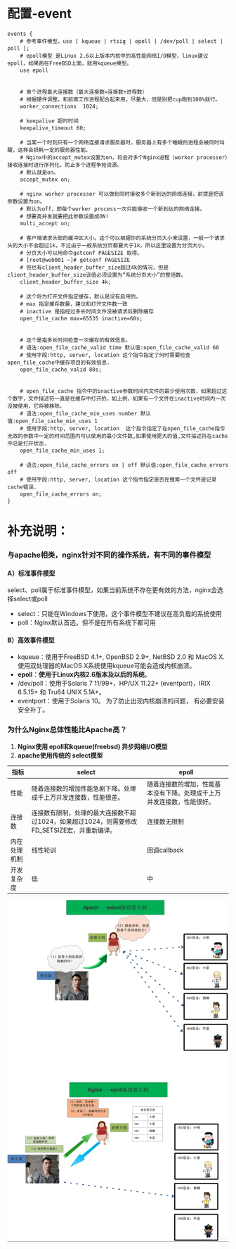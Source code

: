 # 配置-event

```nginx
events {
    # 参考事件模型，use [ kqueue | rtsig | epoll | /dev/poll | select | poll ]; 
    # epoll模型 是Linux 2.6以上版本内核中的高性能网络I/O模型，linux建议epoll，如果跑在FreeBSD上面，就用kqueue模型。
    use epoll
    
    
    # 单个进程最大连接数（最大连接数=连接数+进程数）
    # 根据硬件调整，和前面工作进程配合起来用，尽量大，但是别把cup跑到100%就行。
    worker_connections  1024;
    
    # keepalive 超时时间
    keepalive_timeout 60;
    
    # 当某一个时刻只有一个网络连接请求服务器时，服务器上有多个睡眠的进程会被同时叫醒，这样会损耗一定的服务器性能。
    # Nginx中的accept_mutex设置为on，将会对多个Nginx进程（worker processer）接收连接时进行序列化，防止多个进程争抢资源。
    # 默认就是on。
    accept_mutex on;
    
    # nginx worker processer 可以做到同时接收多个新到达的网络连接，前提是把该参数设置为on。
    # 默认为off，即每个worker process一次只能接收一个新到达的网络连接。
    # 想要高并发就要把此参数设置成ON!
    multi_accept on;
    
    # 客户端请求头部的缓冲区大小。这个可以根据你的系统分页大小来设置，一般一个请求头的大小不会超过1k，不过由于一般系统分页都要大于1k，所以这里设置为分页大小。
    # 分页大小可以用命令getconf PAGESIZE 取得。
    # [root@web001 ~]# getconf PAGESIZE
    # 但也有client_header_buffer_size超过4k的情况，但是client_header_buffer_size该值必须设置为“系统分页大小”的整倍数。
    client_header_buffer_size 4k;
    
    # 这个将为打开文件指定缓存，默认是没有启用的。
    # max 指定缓存数量，建议和打开文件数一致
    # inactive 是指经过多长时间文件没被请求后删除缓存
    open_file_cache max=65535 inactive=60s;
    
    
    # 这个是指多长时间检查一次缓存的有效信息。
    # 语法:open_file_cache_valid time 默认值:open_file_cache_valid 60 
    # 使用字段:http, server, location 这个指令指定了何时需要检查open_file_cache中缓存项目的有效信息.
    open_file_cache_valid 80s;
    
    
    # open_file_cache 指令中的inactive参数时间内文件的最少使用次数，如果超过这个数字，文件描述符一直是在缓存中打开的，如上例，如果有一个文件在inactive时间内一次没被使用，它将被移除。
    # 语法:open_file_cache_min_uses number 默认值:open_file_cache_min_uses 1 
    # 使用字段:http, server, location  这个指令指定了在open_file_cache指令无效的参数中一定的时间范围内可以使用的最小文件数,如果使用更大的值,文件描述符在cache中总是打开状态.
    open_file_cache_min_uses 1;
    
    # 语法:open_file_cache_errors on | off 默认值:open_file_cache_errors off 
    # 使用字段:http, server, location 这个指令指定是否在搜索一个文件是记录cache错误.
    open_file_cache_errors on;
}

```

# 补充说明：
### 与apache相类，nginx针对不同的操作系统，有不同的事件模型
#### A）标准事件模型

select、poll属于标准事件模型，如果当前系统不存在更有效的方法，nginx会选择select或poll
- select：只能在Windows下使用，这个事件模型不建议在高负载的系统使用
- poll：Nginx默认首选，但不是在所有系统下都可用

#### B）高效事件模型
- kqueue：使用于FreeBSD 4.1+, OpenBSD 2.9+, NetBSD 2.0 和 MacOS X.使用双处理器的MacOS X系统使用kqueue可能会造成内核崩溃。
- **epoll**：**使用于Linux内核2.6版本及以后的系统**。
- /dev/poll：使用于Solaris 7 11/99+，HP/UX 11.22+ (eventport)，IRIX 6.5.15+ 和 Tru64 UNIX 5.1A+。
- eventport：使用于Solaris 10。 为了防止出现内核崩溃的问题， 有必要安装安全补丁。

### 为什么Nginx总体性能比Apache高？
1. **Nginx使用 epoll和kqueue(freebsd) 异步网络I/O模型**
2. **apache使用传统的 select模型**


指标 | select | epoll
---|---|---
性能 | 随着连接数的增加性能急剧下降。处理成千上万并发连接数，性能很差。 | 随着连接数的增加，性能基本没有下降。处理成千上万并发连接数，性能很好。
连接数 | 连接数有限制，处理的最大连接数不超过1024，如果超过1024，则需要修改FD_SETSIZE宏，并重新编译。 | 连接数无限制
内在处理机制 | 线性轮训 | 回调callback
开发复杂度 | 低 | 中

![epoll&select](/images/nginx/epoll&select.png)

